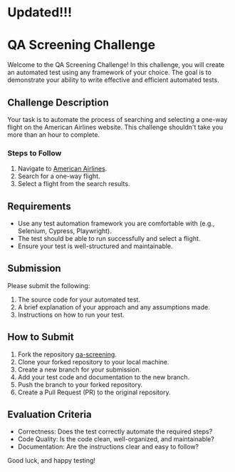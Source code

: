 # Updated!!!

# QA Screening Challenge

Welcome to the QA Screening Challenge! In this challenge, you will create an automated test using any framework of your choice. The goal is to demonstrate your ability to write effective and efficient automated tests.

## Challenge Description

Your task is to automate the process of searching and selecting a one-way flight on the American Airlines website. This challenge shouldn't take you more than an hour to complete.

### Steps to Follow

1. Navigate to [American Airlines](https://www.aa.com/).
2. Search for a one-way flight.
3. Select a flight from the search results.

## Requirements

- Use any test automation framework you are comfortable with (e.g., Selenium, Cypress, Playwright).
- The test should be able to run successfully and select a flight.
- Ensure your test is well-structured and maintainable.

## Submission

Please submit the following:

1. The source code for your automated test.
2. A brief explanation of your approach and any assumptions made.
3. Instructions on how to run your test.

## How to Submit

1. Fork the repository [qa-screening](https://github.com/jasonmyersvyne/qa-screening).
2. Clone your forked repository to your local machine.
3. Create a new branch for your submission.
4. Add your test code and documentation to the new branch.
5. Push the branch to your forked repository.
6. Create a Pull Request (PR) to the original repository.

## Evaluation Criteria

- Correctness: Does the test correctly automate the required steps?
- Code Quality: Is the code clean, well-organized, and maintainable?
- Documentation: Are the instructions clear and easy to follow?

Good luck, and happy testing!
